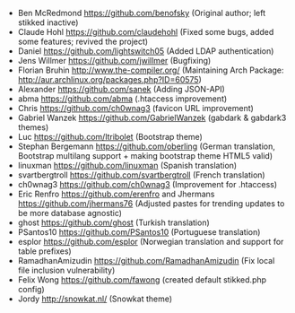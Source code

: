 * Ben McRedmond https://github.com/benofsky (Original author; left stikked inactive)
* Claude Hohl https://github.com/claudehohl (Fixed some bugs, added some features; revived the project)
* Daniel https://github.com/lightswitch05 (Added LDAP authentication)
* Jens Willmer https://github.com/jwillmer (Bugfixing)
* Florian Bruhin http://www.the-compiler.org/ (Maintaining Arch Package: http://aur.archlinux.org/packages.php?ID=60575)
* Alexander https://github.com/sanek (Adding JSON-API)
* abma https://github.com/abma (.htaccess improvement)
* Chris https://github.com/ch0wnag3 (favicon URL improvement)
* Gabriel Wanzek https://github.com/GabrielWanzek (gabdark & gabdark3 themes)
* Luc https://github.com/ltribolet (Bootstrap theme)
* Stephan Bergemann https://github.com/oberling (German translation, Bootstrap multilang support + making bootstrap theme HTML5 valid)
* linuxman https://github.com/linuxman (Spanish translation)
* svartbergtroll https://github.com/svartbergtroll (French translation)
* ch0wnag3 https://github.com/ch0wnag3 (Improvement for .htaccess)
* Eric Renfro https://github.com/erenfro and Jhermans https://github.com/jhermans76 (Adjusted pastes for trending updates to be more database agnostic)
* ghost https://github.com/ghost (Turkish translation)
* PSantos10 https://github.com/PSantos10 (Portuguese translation)
* esplor https://github.com/esplor (Norwegian translation and support for table prefixes)
* RamadhanAmizudin https://github.com/RamadhanAmizudin (Fix local file inclusion vulnerability)
* Felix Wong https://github.com/fawong (created default stikked.php config)
* Jordy http://snowkat.nl/ (Snowkat theme)
